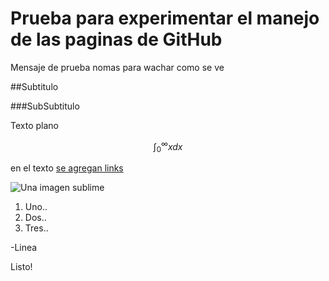 # Prueba para experimentar el manejo de las paginas de GitHub

Mensaje de prueba nomas para wachar como se ve

##Subtitulo

###SubSubtitulo

Texto plano

$$\int_0^\infty x dx$$

en el texto [se agregan links](https://docs.docker.com/install/linux/docker-ce/ubuntu/)

![Una imagen sublime](https://www.google.com/url?sa=i&rct=j&q=&esrc=s&source=images&cd=&ved=2ahUKEwjfh-WVqobnAhVMIqwKHQTqDJwQjRx6BAgBEAQ&url=https%3A%2F%2Faminoapps.com%2Fc%2Fjojo-bizarre-adventures%2Fpage%2Fblog%2Feventoquimera-mista-jhin-4%2Fg0Re_GNWu6uGWXBo3Gj7dplMErbnPmWBJXe&psig=AOvVaw3THDZHlvhQ09wmtoIKtWkg&ust=1579202572455757)

1. Uno..
2. Dos..
3. Tres..

-Linea

Listo!
